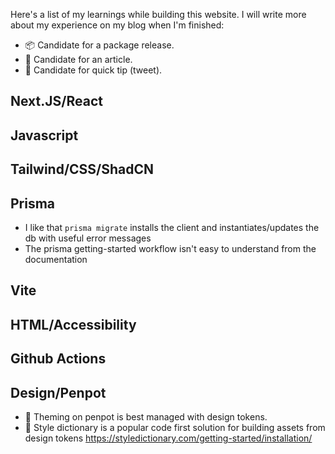Here's a list of my learnings while building this website. I will write more about my experience on my blog when I'm finished:

- 📦 Candidate for a package release.
- 📝 Candidate for an article.
- 🎈 Candidate for quick tip (tweet).

## Next.JS/React

## Javascript

## Tailwind/CSS/ShadCN

## Prisma

- I like that `prisma migrate` installs the client and instantiates/updates the db with useful error messages
- The prisma getting-started workflow isn't easy to understand from the documentation


## Vite

## HTML/Accessibility

## Github Actions

## Design/Penpot

- 🎈 Theming on penpot is best managed with design tokens.
- 🎈 Style dictionary is a popular code first solution for building assets from design tokens https://styledictionary.com/getting-started/installation/
